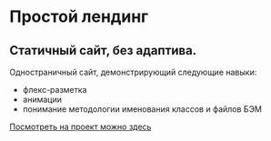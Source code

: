 # Простой лендинг
## Статичный сайт, без адаптива.
Одностраничный сайт, демонстрирующий следующие навыки:
- флекс-разметка
- анимации
- понимание методологии именования классов и файлов БЭМ

[Посмотреть на проект можно здесь](https://vercel.com/darud4/how-to-learn/4Z6fLTpKtLZSbdftC5iNF1sqzFLt)
